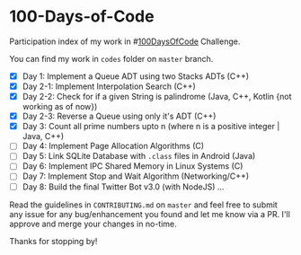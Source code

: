 # 100-Days-of-Code

Participation index of my work in #[100DaysOfCode](https://100daysofcode.com) Challenge.

You can find my work in ```codes``` folder on ```master``` branch.

- [x] Day 1: Implement a Queue ADT using two Stacks ADTs (C++)   
- [x] Day 2-1: Implement Interpolation Search (C++)
- [x] Day 2-2: Check for if a given String is palindrome (Java, C++, Kotlin {not working as of now})
- [x] Day 2-3: Reverse a Queue using only it's ADT (C++)
- [x] Day 3: Count all prime numbers upto n (where n is a positive integer | Java, C++)
- [ ] Day 4: Implement Page Allocation Algorithms (C)
- [ ] Day 5: Link SQLite Database with ```.class``` files in Android (Java)   
- [ ] Day 6: Implement IPC Shared Memory in Linux Systems (C)    
- [ ] Day 7: Implement Stop and Wait Algorithm (Networking/C++)   
- [ ] Day 8: Build the final Twitter Bot v3.0 (with NodeJS)
...

Read the guidelines in ```CONTRIBUTING.md``` on ```master``` and feel free to submit any issue for any bug/enhancement you found and let me know via a PR. I'll approve and merge your changes in no-time. 

Thanks for stopping by!
